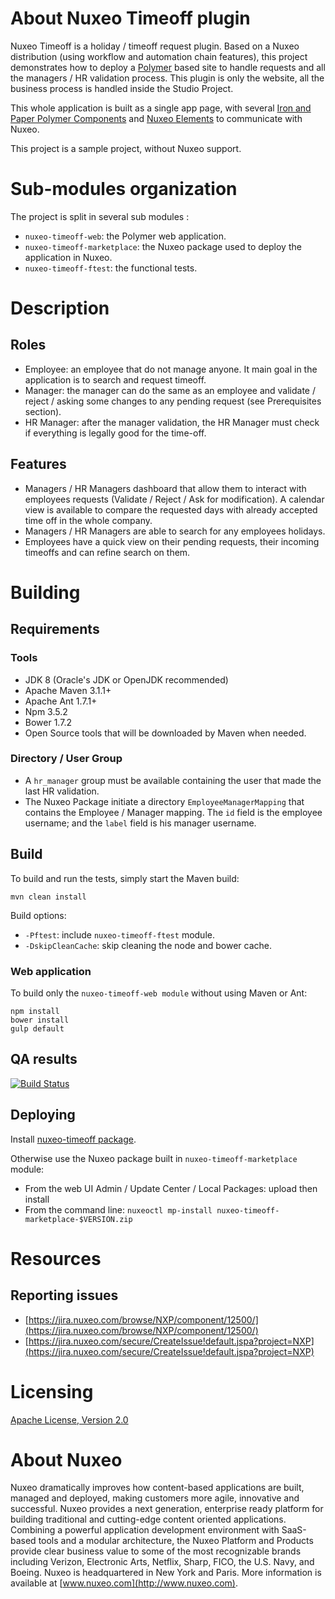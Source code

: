# About Nuxeo Timeoff plugin

Nuxeo Timeoff is a holiday / timeoff request plugin. Based on a Nuxeo distribution (using workflow and automation chain features), this project demonstrates how to deploy a [Polymer](https://www.polymer-project.org) based site to handle requests and all the managers / HR validation process. This plugin is only the website, all the business process is handled inside the Studio Project.

This whole application is built as a single app page, with several [Iron and Paper Polymer Components](https://elements.polymer-project.org/) and [Nuxeo Elements](https://github.com/nuxeo/nuxeo-elements) to communicate with Nuxeo.

This project is a sample project, without Nuxeo support.

# Sub-modules organization

The project is split in several sub modules :
- `nuxeo-timeoff-web`: the Polymer web application.
- `nuxeo-timeoff-marketplace`: the Nuxeo package used to deploy the application in Nuxeo.
- `nuxeo-timeoff-ftest`: the functional tests.

# Description

## Roles

- Employee: an employee that do not manage anyone. It main goal in the application is to search and request timeoff.
- Manager: the manager can do the same as an employee and validate / reject / asking some changes to any pending request (see Prerequisites section).
- HR Manager: after the manager validation, the HR Manager must check if everything is legally good for the time-off.

## Features

- Managers / HR Managers dashboard that allow them to interact with employees requests (Validate / Reject / Ask for modification). A calendar view is available to compare the requested days with already accepted time off in the whole company.
- Managers / HR Managers are able to search for any employees holidays.
- Employees have a quick view on their pending requests, their incoming timeoffs and can refine search on them.

# Building

## Requirements

### Tools

- JDK 8 (Oracle's JDK or OpenJDK recommended)
- Apache Maven 3.1.1+
- Apache Ant 1.7.1+
- Npm 3.5.2
- Bower 1.7.2
- Open Source tools that will be downloaded by Maven when needed.

### Directory / User Group

 - A `hr_manager` group must be available containing the user that made the last HR validation.
 - The Nuxeo Package initiate a directory `EmployeeManagerMapping` that contains the Employee / Manager mapping. The `id` field is the employee username; and the `label` field is his manager username.

## Build

To build and run the tests, simply start the Maven build:

    mvn clean install

Build options:
- `-Pftest`: include `nuxeo-timeoff-ftest` module.
- `-DskipCleanCache`: skip cleaning the node and bower cache.

### Web application

To build only the `nuxeo-timeoff-web module` without using Maven or Ant:

    npm install
    bower install
    gulp default

## QA results

[![Build Status](https://qa.nuxeo.org/jenkins/buildStatus/icon?job=plugins_nuxeo-timeoff-master-master)](https://qa.nuxeo.org/jenkins/job/plugins_nuxeo-timeoff-master-master/)

## Deploying

Install [nuxeo-timeoff package](https://connect.nuxeo.com/nuxeo/site/marketplace/package/nuxeo-timeoff).

Otherwise use the Nuxeo package built in `nuxeo-timeoff-marketplace` module:

- From the web UI Admin / Update Center / Local Packages: upload then install
- From the command line: `nuxeoctl mp-install nuxeo-timeoff-marketplace-$VERSION.zip`

# Resources

## Reporting issues

- [https://jira.nuxeo.com/browse/NXP/component/12500/](https://jira.nuxeo.com/browse/NXP/component/12500/)
- [https://jira.nuxeo.com/secure/CreateIssue!default.jspa?project=NXP](https://jira.nuxeo.com/secure/CreateIssue!default.jspa?project=NXP)

# Licensing

[Apache License, Version 2.0](http://www.apache.org/licenses/LICENSE-2.0.html)

# About Nuxeo

Nuxeo dramatically improves how content-based applications are built, managed and deployed, making customers more agile, innovative and successful. Nuxeo provides a next generation, enterprise ready platform for building traditional and cutting-edge content oriented applications. Combining a powerful application development environment with
SaaS-based tools and a modular architecture, the Nuxeo Platform and Products provide clear business value to some of the most recognizable brands including Verizon, Electronic Arts, Netflix, Sharp, FICO, the U.S. Navy, and Boeing. Nuxeo is headquartered in New York and Paris.
More information is available at [www.nuxeo.com](http://www.nuxeo.com).
